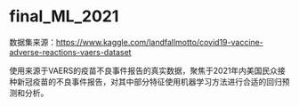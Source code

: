 # final_ML_2021

数据集来源：https://www.kaggle.com/landfallmotto/covid19-vaccine-adverse-reactions-vaers-dataset


使用来源于VAERS的疫苗不良事件报告的真实数据，聚焦于2021年内美国民众接种新冠疫苗的不良事件报告，对其中部分特征使用机器学习方法进行合适的回归预测和分析。
